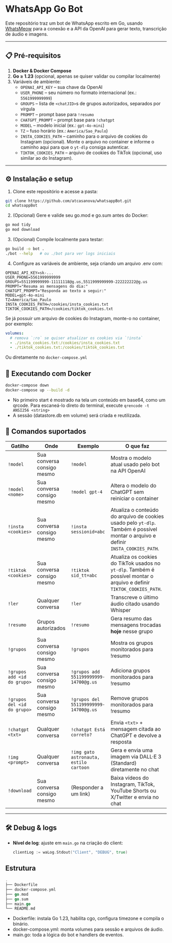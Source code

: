 # WhatsApp Go Bot

Este repositório traz um bot de WhatsApp escrito em Go, usando [WhatsMeow](https://github.com/tulir/whatsmeow) para a conexão e a API da OpenAI para gerar texto, transcrição de áudio e imagens.

---

## 📋 Pré-requisitos

1. **Docker & Docker Compose**  
2. **Go ≥ 1.23** (opcional, apenas se quiser validar ou compilar localmente)  
3. Variáveis de ambiente:
   - `OPENAI_API_KEY` – sua chave da OpenAI  
   - `USER_PHONE` – seu número no formato internacional (ex.: `5561999999999`)  
   - `GROUPS` – lista de `<chatJID>`s de grupos autorizados, separados por vírgula 
   - `PROMPT` – prompt base para `!resumo`  
   - `CHATGPT_PROMPT` – prompt base para `!chatgpt`  
   - `MODEL` – modelo inicial (ex.: `gpt-4o-mini`)
   - `TZ` – fuso horário (ex.: `America/Sao_Paulo`)
   - `INSTA_COOKIES_PATH` – caminho para o arquivo de cookies do Instagram (opcional).
     Monte o arquivo no container e informe o caminho aqui para que o `yt-dlp` consiga autenticar.
   - `TIKTOK_COOKIES_PATH` – arquivo de cookies do TikTok (opcional, uso similar ao do Instagram).

---

## ⚙️ Instalação e setup

1. Clone este repositório e acesse a pasta:
```bash
git clone https://github.com/atcasanova/whatsappBot.git
cd whatsappBot
```

2. (Opcional) Gere e valide seu go.mod e go.sum antes do Docker:

```bash
go mod tidy
go mod download
```

3. (Opcional) Compile localmente para testar:

```bash
go build -o bot .
./bot --help   # ou ./bot para ver logs iniciais
```
4. Configure as variáveis de ambiente, seja criando um arquivo .env com:

```dotenv
OPENAI_API_KEY=sk-...
USER_PHONE=5561999999999
GROUPS=551199999999-11111118@g.us,5511999999999-222222222@g.us
PROMPT="Resuma as mensagens do dia:"
CHATGPT_PROMPT="Responda ao texto a seguir:"
MODEL=gpt-4o-mini
TZ=America/Sao_Paulo
INSTA_COOKIES_PATH=/cookies/insta_cookies.txt
TIKTOK_COOKIES_PATH=/cookies/tiktok_cookies.txt
```
Se já possuir um arquivo de cookies do Instagram, monte-o no container, por exemplo:

```yaml
volumes:
  # remova `:ro` se quiser atualizar os cookies via `!insta`
  - ./insta_cookies.txt:/cookies/insta_cookies.txt
  - ./tiktok_cookies.txt:/cookies/tiktok_cookies.txt
```
Ou diretamente no `docker-compose.yml`

## 🚀 Executando com Docker

```bash
docker-compose down
docker-compose up --build -d
```
* No primeiro start é mostrado na tela um conteúdo em base64, como um qrcode. Para escaneá-lo direto do terminal, execute `qrencode -t ANSI256 <string>`
* A sessão (datastore.db em volume) será criada e reutilizada.

## 💬 Comandos suportados

| Gatilho                     | Onde                           | Exemplo                                  | O que faz                                                           |
|-----------------------------|--------------------------------|------------------------------------------|---------------------------------------------------------------------|
| `!model`                    | Sua conversa consigo mesmo     | `!model`                                 | Mostra o modelo atual usado pelo bot na API OpenAI                  |
| `!model <nome>`             | Sua conversa consigo mesmo     | `!model gpt-4`                           | Altera o modelo do ChatGPT sem reiniciar o container                |
| `!insta <cookies>`          | Sua conversa consigo mesmo     | `!insta sessionid=abc`                  | Atualiza o conteúdo do arquivo de cookies usado pelo `yt-dlp`. Também é possível montar o arquivo e definir `INSTA_COOKIES_PATH`. |
| `!tiktok <cookies>`         | Sua conversa consigo mesmo     | `!tiktok sid_tt=abc`                    | Atualiza os cookies do TikTok usados no `yt-dlp`. Também é possível montar o arquivo e definir `TIKTOK_COOKIES_PATH`. |
| `!ler`                      | Qualquer conversa              | `!ler`                                   | Transcreve o último áudio citado usando Whisper                     |
| `!resumo`                   | Grupos autorizados             | `!resumo`                                | Gera resumo das mensagens trocadas **hoje** nesse grupo             |
| `!grupos`                   | Sua conversa consigo mesmo     | `!grupos`                                | Mostra os grupos monitorados para !resumo                           |
| `!grupos add <id do grupo>` | Sua conversa consigo mesmo     | `!grupos add 551199999999-14700@g.us`    | Adiciona grupos monitorados para !resumo                            |
| `!grupos del <id do grupo>` | Sua conversa consigo mesmo     | `!grupos del 551199999999-14700@g.us`    | Remove grupos monitorados para !resumo                              |
| `!chatgpt <txt>`            | Qualquer conversa              | `!chatgpt Está correto?`                 | Envia `<txt>` + mensagem citada ao ChatGPT e devolve a resposta     |
| `!img <prompt>`             | Qualquer conversa              | `!img gato astronauta, estilo cartoon`   | Gera e envia uma imagem via DALL·E 3 (Standard) diretamente no chat |
| `!download`                 | Sua conversa consigo mesmo     | (Responder a um link)                    | Baixa vídeos do Instagram, TikTok, YouTube Shorts ou X/Twitter e envia no chat |

---

## 🛠️ Debug & logs

- **Nível de log**: ajuste em `main.go` na criação do client:
  ```go
  clientLog := waLog.Stdout("Client", "DEBUG", true)
  ```

## Estrutura
```go
.
├── Dockerfile
├── docker-compose.yml
├── go.mod
├── go.sum
├── main.go
└── README.md
```
* Dockerfile: instala Go 1.23, habilita cgo, configura timezone e compila o binário.
* docker-compose.yml: monta volumes para sessão e arquivos de áudio.
* main.go: toda a lógica do bot e handlers de eventos.
